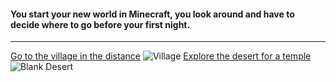 #### You start your new world in Minecraft, you look around and have to decide where to go before your first night.
---
[Go to the village in the distance](3-first-village.md)
![Village](https://www.google.com/search?safe=strict&biw=1917&bih=896&tbm=isch&sa=1&ei=E1P6XdKSDsml_QbfnIfQBg&q=minecraft+village&oq=minecraft+village&gs_l=img.3..0i67j0l4j0i67j0j0i67j0l2.1189.1189..1341...0.0..0.441.749.0j2j4-1......0....1..gws-wiz-img.-JkG8yhVc4M&ved=0ahUKEwiS6ICxzr_mAhXJUt8KHV_OAWoQ4dUDCAc&uact=5#imgrc=V4SHa5T40IKVlM:)
[Explore the desert for a temple](2-first-desert.md)
![Blank Desert](https://www.google.com/search?q=minecraft+desert&safe=strict&source=lnms&tbm=isch&sa=X&ved=2ahUKEwisqqqNzr_mAhXym-AKHQSnBGEQ_AUoAXoECA8QAw&biw=1917&bih=896#imgrc=Y6cB8UcgWRd9YM:)